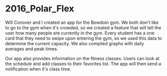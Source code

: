# 2016_Polar_Flex

Will Conover and I created an app for the Bowdoin gym. We both don't like to go to the gym when it's crowded, so we created a feature that will tell the user how many people are currently in the gym. Every student has a one card that they need to swipe upon entering the gym, so we used this data to determine the current capacity. We also compiled graphs with daily averages and peak times. 

Our app also provides information on the fitness classes. Users can look at the schedule and add classes to their favorites list. The app will then send a notification when it's class time. 